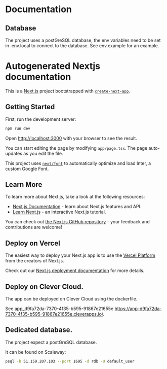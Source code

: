 
# Documentation

## Database

The project uses a postGreSQL database, the env variables need to be set in .env.local to connect to the database. See env.example for an example.

# Autogenerated Nextjs documentation

This is a [Next.js](https://nextjs.org/) project bootstrapped with [`create-next-app`](https://github.com/vercel/next.js/tree/canary/packages/create-next-app).

## Getting Started

First, run the development server:

```bash
npm run dev
```

Open [http://localhost:3000](http://localhost:3000) with your browser to see the result.

You can start editing the page by modifying `app/page.tsx`. The page auto-updates as you edit the file.

This project uses [`next/font`](https://nextjs.org/docs/basic-features/font-optimization) to automatically optimize and load Inter, a custom Google Font.

## Learn More

To learn more about Next.js, take a look at the following resources:

- [Next.js Documentation](https://nextjs.org/docs) - learn about Next.js features and API.
- [Learn Next.js](https://nextjs.org/learn) - an interactive Next.js tutorial.

You can check out [the Next.js GitHub repository](https://github.com/vercel/next.js/) - your feedback and contributions are welcome!

## Deploy on Vercel

The easiest way to deploy your Next.js app is to use the [Vercel Platform](https://vercel.com/new?utm_medium=default-template&filter=next.js&utm_source=create-next-app&utm_campaign=create-next-app-readme) from the creators of Next.js.

Check out our [Next.js deployment documentation](https://nextjs.org/docs/deployment) for more details.

## Deploy on Clever Cloud.

The app can be deployed on Clever Cloud using the dockerfile.

See app_d9fa72da-7370-4f35-b595-91867e21655e https://app-d9fa72da-7370-4f35-b595-91867e21655e.cleverapps.io/.

## Dedicated database.

The project expect a postGreSQL database.

It can be found on Scaleway:

```bash
psql -h 51.159.207.103 --port 1695 -d rdb -U default_user
```
